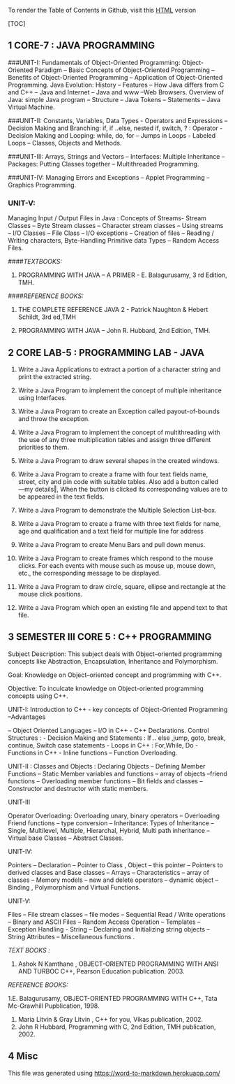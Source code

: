 
To render the Table of Contents in Github, visit this [HTML](https://rawgit.com/kgashok/orientations/master/syllabusJava.html) version

[TOC]


## 1 CORE-7 : JAVA PROGRAMMING

###UNIT-I: 
Fundamentals of Object-Oriented Programming: Object-Oriented Paradigm – Basic Concepts of Object-Oriented Programming – Benefits of Object-Oriented Programming – Application of Object-Oriented Programming. Java Evolution: History – Features – How Java differs from C and C++ – Java and Internet – Java and www –Web Browsers. Overview of Java: simple Java program – Structure – Java Tokens – Statements – Java Virtual Machine.

###UNIT-II: 
Constants, Variables, Data Types - Operators and Expressions – Decision Making and Branching: if, if ..else, nested if, switch, ? : Operator - Decision Making and Looping: while, do, for – Jumps in Loops - Labeled Loops – Classes, Objects and Methods.

###UNIT-III: 
Arrays, Strings and Vectors – Interfaces: Multiple Inheritance – Packages: Putting Classes together – Multithreaded Programming.

###UNIT-IV:
Managing Errors and Exceptions  –  Applet  Programming  –  Graphics Programming.

### UNIT-V: 
Managing Input / Output Files in Java : Concepts of Streams- Stream Classes – Byte Stream classes – Character stream classes – Using streams – I/O Classes – File Class – I/O exceptions – Creation of files – Reading / Writing characters, Byte-Handling Primitive data Types – Random Access Files.

####_TEXTBOOKS:_

1. PROGRAMMING WITH JAVA – A PRIMER - E. Balagurusamy, 3 rd Edition, TMH.

####_REFERENCE BOOKS:_

1. THE COMPLETE REFERENCE JAVA 2 - Patrick Naughton &amp; Hebert Schildt, 3rd ed,TMH

1. PROGRAMMING WITH JAVA – John R. Hubbard, 2nd Edition, TMH.



## 2 CORE LAB-5 : PROGRAMMING LAB - JAVA

1. Write a Java Applications to extract a portion of a character string and print the extracted string.

1. Write a Java Program to implement the concept of multiple inheritance using Interfaces.

1. Write a Java Program to create an Exception called payout-of-bounds and throw the exception.

1. Write a Java Program to implement the concept of multithreading with the use of any three multiplication tables and assign three different priorities to them.

1. Write a Java Program to draw several shapes in the created windows.

1. Write a Java Program to create a frame with four text fields name, street, city and pin code with suitable tables. Also add a button called ―my details‖, When the button is clicked its corresponding values are to be appeared in the text fields.

1. Write a Java Program to demonstrate the Multiple Selection List-box.

1. Write a Java Program to create a frame with three text fields for name, age and qualification and a text field for multiple line for address

1. Write a Java Program to create Menu Bars and pull down menus.

1. Write a Java Program to create frames which respond to the mouse clicks. For each events with mouse such as mouse up, mouse down, etc., the corresponding message to be displayed.

1. Write a Java Program to draw circle, square, ellipse and rectangle at the mouse click positions.

1. Write a Java Program which open an existing file and append text to that file.


## 3 SEMESTER III CORE 5 : C++ PROGRAMMING

Subject Description: This subject deals with Object–oriented programming concepts like Abstraction, Encapsulation, Inheritance and Polymorphism.

Goal: Knowledge on Object–oriented concept and programming with C++.

Objective: To inculcate knowledge on Object-oriented programming concepts using C++.

UNIT-I: Introduction to C++ - key concepts  of Object-Oriented Programming –Advantages

– Object Oriented Languages – I/O in C++ - C++ Declarations. Control Structures : - Decision Making and Statements : If .. else ,jump, goto, break, continue, Switch case statements - Loops in C++ : For,While, Do - Functions in C++ - Inline functions – Function Overloading.

UNIT-II : Classes and Objects : Declaring Objects – Defining Member Functions – Static Member variables and functions – array of objects –friend functions – Overloading member functions – Bit fields and classes – Constructor and destructor with static members.

UNIT-III

Operator Overloading: Overloading unary, binary operators – Overloading Friend functions – type conversion – Inheritance: Types of Inheritance – Single, Multilevel, Multiple, Hierarchal, Hybrid, Multi path inheritance – Virtual base Classes – Abstract Classes.

UNIT-IV:

Pointers – Declaration – Pointer to Class , Object – this pointer – Pointers to derived classes and Base classes – Arrays – Characteristics – array of classes – Memory models – new and delete operators – dynamic object – Binding , Polymorphism and Virtual Functions.

UNIT-V:

Files – File stream classes – file modes – Sequential Read / Write operations – Binary and ASCII Files – Random Access Operation – Templates – Exception Handling - String – Declaring and Initializing string objects – String Attributes – Miscellaneous functions .

_TEXT BOOKS :_

1. Ashok N Kamthane , OBJECT-ORIENTED PROGRAMMING WITH ANSI AND TURBOC C++, Pearson Education publication. 2003.

_REFERENCE BOOKS:_

1.E. Balagurusamy, OBJECT-ORIENTED PROGRAMMING WITH C++, Tata Mc-Grawhill Pupblication, 1998.

1. Maria Litvin &amp; Gray Litvin , C++ for you, Vikas publication, 2002.
2. John R Hubbard, Programming with C, 2nd Edition, TMH publication, 2002.

## 4 Misc
This file was generated using https://word-to-markdown.herokuapp.com/
